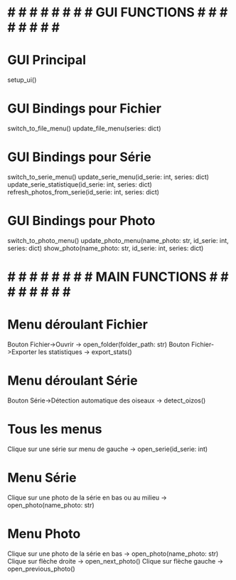  # # # # # # # # # GUI FUNCTIONS # # # # # # # # # 

# GUI Principal
setup_ui() 

# GUI Bindings pour Fichier
switch_to_file_menu()
update_file_menu(series: dict)

# GUI Bindings pour Série
switch_to_serie_menu()
update_serie_menu(id_serie: int, series: dict)
update_serie_statistique(id_serie: int, series: dict)
refresh_photos_from_serie(id_serie: int, series: dict)

# GUI Bindings pour Photo
switch_to_photo_menu()
update_photo_menu(name_photo: str, id_serie: int, series: dict)
show_photo(name_photo: str, id_serie: int, series: dict)

 # # # # # # # # # MAIN FUNCTIONS # # # # # # # # # 
# Menu déroulant Fichier
Bouton Fichier->Ouvrir -> open_folder(folder_path: str)
Bouton Fichier->Exporter les statistiques -> export_stats()

# Menu déroulant Série
Bouton Série->Détection automatique des oiseaux -> detect_oizos()

# Tous les menus
Clique sur une série sur menu de gauche -> open_serie(id_serie: int)

# Menu Série
Clique sur une photo de la série en bas ou au milieu -> open_photo(name_photo: str)

# Menu Photo
Clique sur une photo de la série en bas -> open_photo(name_photo: str)
Clique sur flèche droite -> open_next_photo()
Clique sur flèche gauche -> open_previous_photo()
